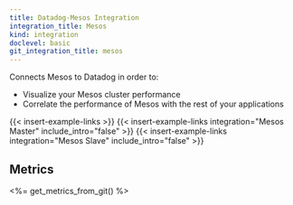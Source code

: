 ```yaml
---
title: Datadog-Mesos Integration
integration_title: Mesos
kind: integration
doclevel: basic
git_integration_title: mesos
---
```




Connects Mesos to Datadog in order to:

* Visualize your Mesos cluster performance
* Correlate the performance of Mesos with the rest of your applications

{{< insert-example-links >}}
{{< insert-example-links integration="Mesos Master" include_intro="false" >}}
{{< insert-example-links integration="Mesos Slave" include_intro="false" >}}

## Metrics

<%= get_metrics_from_git() %>
